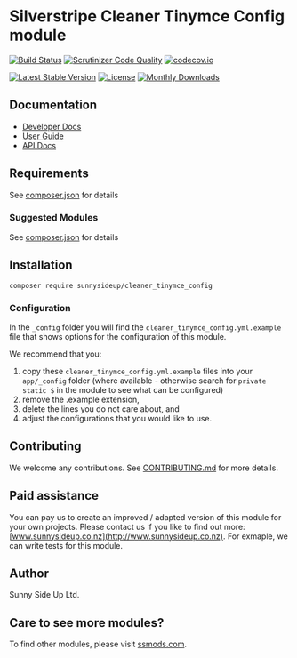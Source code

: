 # Silverstripe Cleaner Tinymce Config module
[![Build Status](https://travis-ci.org/sunnysideup/silverstripe-cleaner_tinymce_config.svg?branch=master)](https://travis-ci.org/sunnysideup/silverstripe-cleaner_tinymce_config)
[![Scrutinizer Code Quality](https://scrutinizer-ci.com/g/sunnysideup/silverstripe-cleaner_tinymce_config/badges/quality-score.png?b=master)](https://scrutinizer-ci.com/g/sunnysideup/silverstripe-cleaner_tinymce_config/?branch=master)
[![codecov.io](https://codecov.io/github/sunnysideup/silverstripe-cleaner_tinymce_config/coverage.svg?branch=master)](https://codecov.io/github/sunnysideup/silverstripe-cleaner_tinymce_config?branch=master)

[![Latest Stable Version](https://poser.pugx.org/sunnysideup/cleaner_tinymce_config/version)](https://packagist.org/packages/sunnysideup/cleaner_tinymce_config)
[![License](https://poser.pugx.org/sunnysideup/cleaner_tinymce_config/license)](https://packagist.org/packages/sunnysideup/cleaner_tinymce_config)
[![Monthly Downloads](https://poser.pugx.org/sunnysideup/cleaner_tinymce_config/d/monthly)](https://packagist.org/packages/sunnysideup/cleaner_tinymce_config)


## Documentation



 * [Developer Docs](docs/en/INDEX.md)
 * [User Guide](docs/en/userguide.md)
 * [API Docs](http://docs.ssmods.com/sunnysideup/cleaner_tinymce_config/classes.xhtml)


## Requirements



See [composer.json](composer.json) for details


### Suggested Modules



See [composer.json](composer.json) for details


## Installation


```
composer require sunnysideup/cleaner_tinymce_config
```

### Configuration



In the `_config` folder you will find the `cleaner_tinymce_config.yml.example`
file that shows options for the configuration of this module.

We recommend that you:

  1. copy these `cleaner_tinymce_config.yml.example` files into your
`app/_config` folder (where available - otherwise search for `private static $` in the module to see what can be configured)
  2. remove the .example extension,
  3. delete the lines you do not care about, and
  4. adjust the configurations that you would like to use.


## Contributing



We welcome any contributions. See [CONTRIBUTING.md](CONTRIBUTING.md) for more details.

## Paid assistance



You can pay us to create an improved / adapted version of this module for your own projects.  Please contact us if you like to find out more: [www.sunnysideup.co.nz](http://www.sunnysideup.co.nz).  For exmaple, we can write tests for this module.  

## Author



Sunny Side Up Ltd.


## Care to see more modules?

To find other modules, please visit [ssmods.com](http://ssmods.com/).
